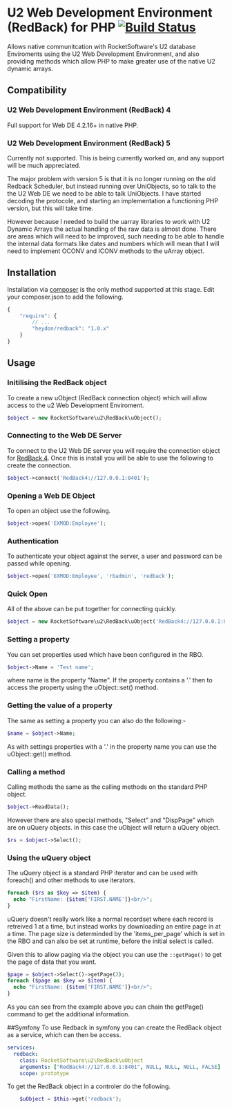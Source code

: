 # U2 Web Development Environment (RedBack) for PHP [![Build Status](https://travis-ci.org/gheydon/redback.png)](https://travis-ci.org/gheydon/redback)
Allows native communitcation with RocketSoftware's U2 database Enviroments using the U2 Web Development Environment, and also providing methods which allow PHP to make greater use of the native U2 dynamic arrays.
## Compatibility
### U2 Web Development Environment (RedBack) 4
Full support for Web DE 4.2.16+ in native PHP.
### U2 Web Development Environment (RedBack) 5
Currently not supported. This is being currently worked on, and any support will be much appreciated.

The major problem with version 5 is that it is no longer running on the old Redback Scheduler, but instead running over UniObjects, so to talk to the the U2 Web DE we need to be able to talk UniObjects. I have started decoding the protocole, and starting an implementation a functioning PHP version, but this will take time.

However because I needed to build the uarray libraries to work with U2 Dynamic Arrays the actual handling of the raw data is almost done. There are areas which will need to be improved, such needing to be able to handle the internal data formats like dates and numbers which will mean that I will need to implement OCONV and ICONV methods to the uArray object.

## Installation
Installation via [composer](http://getcomposer.com) is the only method supported at this stage. Edit your composer.json to add the following.
``` js
{
    "require": {
        // ...
        "heydon/redback": "1.0.x"
    }
}
```

## Usage
### Initilising the RedBack object
To create a new uObject (RedBack connection object) which will allow access to the u2 Web Development Enviroment.   
``` php
$object = new RocketSoftware\u2\RedBack\uObject();
```
### Connecting to the Web DE Server
To connect to the U2 Web DE server you will require the connection object for [RedBack 4](https://github.com/gheydon/redback4). Once this is install you will be able to use the following to create the connection.   
``` php
$object->connect('RedBack4://127.0.0.1:8401');
```
### Opening a Web DE Object
To open an object use the following.   
``` php
$object->open('EXMOD:Employee');
```
### Authentication
To authenticate your object against the server, a user and password can be passed while opening.   
``` php
$object->open('EXMOD:Employee', 'rbadmin', 'redback');
```
### Quick Open
All of the above can be put together for connecting quickly.   
``` php
$object = new RocketSoftware\u2\RedBack\uObject('RedBack4://127.0.0.1:8401', 'EXMOD:Employee', 'rbadmin', 'redback');
```
### Setting a property
You can set properties used which have been configured in the RBO.   
``` php
$object->Name = 'Test name';
```
where name is the property "Name". If the property contains a '.' then to access the property using the uObject::set() method.
### Getting the value of a property
The same as setting a property you can also do the following:-   
``` php
$name = $object->Name;
```
As with settings properties with a '.' in the property name you can use the uObject::get() method.
### Calling a method
Calling methods the same as the calling methods on the standard PHP object.   
``` php
$object->ReadData();
```
However there are also special methods, "Select" and "DispPage" which are on uQuery objects. in this case the uObject will return a uQuery object.   
``` php
$rs = $object->Select();
```
### Using the uQuery object
The uQuery object is a standard PHP iterator and can be used with foreach() and other methods to use iterators.   
``` php
foreach ($rs as $key => $item) {
  echo "FirstName: {$item['FIRST.NAME']}<br/>";
}
```

uQuery doesn't really work like a normal recordset where each record is retreived 1 at a time, but instead works by downloading an entire page in at a time. The page size is determinded by the 'items_per_page' which is set in the RBO and can also be set at runtime, before the initial select is called.

Given this to allow paging via the object you can use the `::getPage()` to get the page of data that you want.

``` php
$page = $object->Select()->getPage(2);
foreach ($page as $key => $item) {
  echo "FirstName: {$item['FIRST.NAME']}<br/>";
}
```

As you can see from the example above you can chain the getPage() command to get the additional information.

##Symfony
To use Redback in symfony you can create the RedBack object as a service, which can then be access.

``` yml
services:
  redback:
    class: RocketSoftware\u2\RedBack\uObject
    arguments: ["RedBack4://127.0.0.1:8401", NULL, NULL, NULL, FALSE]
    scope: prototype
```
To get the RedBack object in a controler do the following.
``` php
    $uObject = $this->get('redback');
```